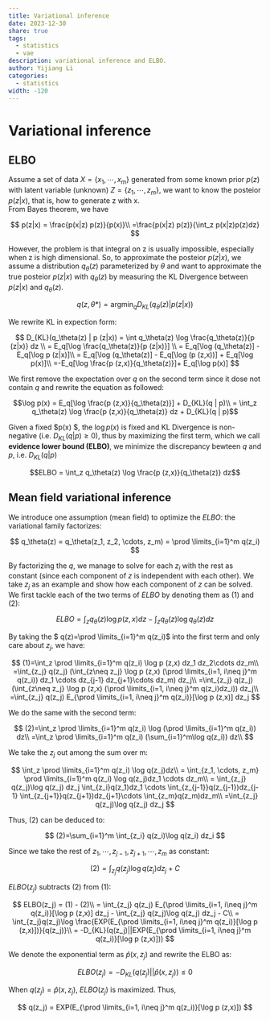 ```yaml
---
title: Variational inference
date: 2023-12-30
share: true
tags:
  - statistics
  - vae
description: variational inference and ELBO.
author: Yijiang Li
categories:
  - statistics
width: -120
---
```

# Variational inference  
  
## ELBO  
Assume a set of data $X = \{x_1, \cdots, x_m \}$ generated from some known prior $p(z)$ with latent variable (unknown) $Z=\{z_1, \cdots, z_m \}$, we want to know the posteior $p (z|x)$, that is, how to generate z with x.  
From Bayes theorem, we have  
  
$$  
p(z|x) = \frac{p(x|z) p(z)}{p(x)}\\  
=\frac{p(x|z) p(z)}{\int_z p(x|z)p(z)dz}  
$$  
  
However, the problem is that integral on z is usually impossible, especially when z is high dimensional. So, to approximate the posteior $p (z|x)$, we assume a distribution $q_\theta(z)$ parameterized by $\theta$ and want to approximate the true posteior $p (z|x)$ with $q_\theta(z)$ by measuring the KL Divergence between $p (z|x)$ and $q_\theta(z)$.  
  
$$  
q(z, \theta*) = \operatorname*{argmin}_q D_{KL}(q_\theta(z) | p (z|x))  
$$  
  
We rewrite KL in expection form:  
  
$$  
D_{KL}(q_\theta(z) | p (z|x)) = \int q_\theta(z) \log \frac{q_\theta(z)}{p (z|x)} dz \\  
= E_q[\log \frac{q_\theta(z)}{p (z|x)}] \\  
= E_q[\log (q_\theta(z)] - E_q[\log p (z|x)]\\  
= E_q[\log (q_\theta(z)] - E_q[\log (p (z,x))] + E_q[\log p(x)]\\  
=-E_q[\log \frac{p (z,x)}{q_\theta(z)}]+ E_q[\log p(x)]  
$$  
  
We first remove the expectation over $q$ on the second term since it dose not contain $q$ and rewrite the equation as followed:  
  
$$\log p(x) = E_q[\log \frac{p (z,x)}{q_\theta(z)}] + D_{KL}(q | p)\\  
= \int_z q_\theta(z) \log \frac{p (z,x)}{q_\theta(z)} dz + D_{KL}(q | p)$$  
  
Given a fixed $p(x) $, the $\log p(x)$ is fixed and KL Divergence is non-negative (i.e. $D_{KL}(q | p)\ge 0$), thus by maximizing the first term, which we call **evidence lower bound (ELBO)**, we minimize the discrepancy bewteen $q$ and $p$, i.e. $D_{KL}(q | p)$  
  
$$ELBO = \int_z q_\theta(z) \log \frac{p (z,x)}{q_\theta(z)} dz$$  
  
##  Mean field variational inference  
We introduce one assumption (mean field) to optimize the $ELBO$: the variational family factorizes:  
  
$$  
q_\theta(z) = q_\theta(z_1, z_2, \cdots, z_m) = \prod \limits_{i=1}^m q(z_i)  
$$  
  
By factorizing the $q$, we manage to solve for each $z_i$ with the rest as constant (since each component of $z$ is independent with each other). We take $z_j$ as an example and show how each component of $z$ can be solved. We first tackle each of the two terms of $ELBO$ by denoting them as  (1) and (2):  
  
$$ELBO = \int_z q_\theta(z) \log p (z,x)dz - \int_z q_\theta(z) \log q_\theta(z) dz$$  
  
By taking the $ q(z)=\prod \limits_{i=1}^m q(z_i)$ into the first term and only care about $z_j$, we have:  
  
$$  
(1)=\int_z \prod \limits_{i=1}^m q(z_i) \log p (z,x) dz_1 dz_2\cdots dz_m\\  
=\int_{z_j} q(z_j) (\int_{z\neq z_j} \log p (z,x) (\prod \limits_{i=1, i\neq j}^m q(z_i)) dz_1 \cdots dz_{j-1} dz_{j+1}\cdots dz_m) dz_j\\  
=\int_{z_j} q(z_j) (\int_{z\neq z_j} \log p (z,x) (\prod \limits_{i=1, i\neq j}^m q(z_i)dz_i)) dz_j\\  
=\int_{z_j} q(z_j) E_{\prod \limits_{i=1, i\neq j}^m q(z_i)}[\log p (z,x)] dz_j  
$$  
  
We do the same with the second term:  
  
$$  
(2)=\int_z \prod \limits_{i=1}^m q(z_i) \log (\prod \limits_{i=1}^m q(z_i)) dz\\  
=\int_z \prod \limits_{i=1}^m q(z_i) (\sum_{i=1}^m\log q(z_i))  
dz\\  
$$  
  
We take the $z_j$ out among the sum over m:  
  
$$  
\int_z \prod \limits_{i=1}^m q(z_i) \log q(z_j)dz\\  
= \int_{z_1, \cdots, z_m} \prod \limits_{i=1}^m q(z_i) \log q(z_j)dz_1 \cdots dz_m\\  
= \int_{z_j} q(z_j)\log q(z_j) dz_j \int_{z_i}q(z_1)dz_1 \cdots \int_{z_{j-1}}q(z_{j-1})dz_{j-1} \int_{z_{j+1}}q(z_{j+1})dz_{j+1}\cdots \int_{z_m}q(z_m)dz_m\\  
=\int_{z_j} q(z_j)\log q(z_j) dz_j  
$$  
  
Thus, (2) can be deduced to:  
  
$$  
(2)=\sum_{i=1}^m \int_{z_i} q(z_i)\log q(z_i) dz_i  
$$  
  
Since we take the rest of $z_1, \cdots, z_{j-1}, z_{j+1}, \cdots, z_m$ as constant:  
  
$$  
(2)= \int_{z_j} q(z_j)\log q(z_j) dz_j + C  
$$  
  
$ELBO(z_j)$ subtracts (2) from (1):  
  
$$  
ELBO(z_j) = (1) - (2)\\  
= \int_{z_j} q(z_j) E_{\prod \limits_{i=1, i\neq j}^m q(z_i)}[\log p (z,x)] dz_j - \int_{z_j} q(z_j)\log q(z_j) dz_j - C\\  
= \int_{z_j}q(z_j)\log \frac{EXP(E_{\prod \limits_{i=1, i\neq j}^m q(z_i)}[\log p (z,x)])}{q(z_j)}\\  
= -D_{KL}(q(z_j)||EXP(E_{\prod \limits_{i=1, i\neq j}^m q(z_i)}[\log p (z,x)]))  
$$  
  
We denote the exponential term as $\hat p (x, z_j)$ and rewrite the ELBO as:  
  
$$  
ELBO(z_j) = -D_{KL}(q(z_j)||\hat p (x, z_j))\le 0  
$$  
  
When $q(z_j)=\hat p (x, z_j)$, $ELBO(z_j)$ is maximized. Thus,  
  
$$  
q(z_j) = EXP(E_{\prod \limits_{i=1, i\neq j}^m q(z_i)}[\log p (z,x)])  
$$